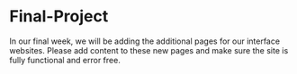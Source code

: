 # Final-Project
In our final week, we will be adding the additional pages for our interface websites.  Please add content to these new pages and make sure the site is fully functional and error free. 
